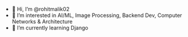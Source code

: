 - 👋 Hi, I’m @rohitmalik02
- 👀 I’m interested in AI/ML, Image Processing, Backend Dev, Computer Networks & Architecture
- 🌱 I’m currently learning Django

<!---
rohitmalik02/rohitmalik02 is a ✨ special ✨ repository because its `README.md` (this file) appears on your GitHub profile.
You can click the Preview link to take a look at your changes.
--->
